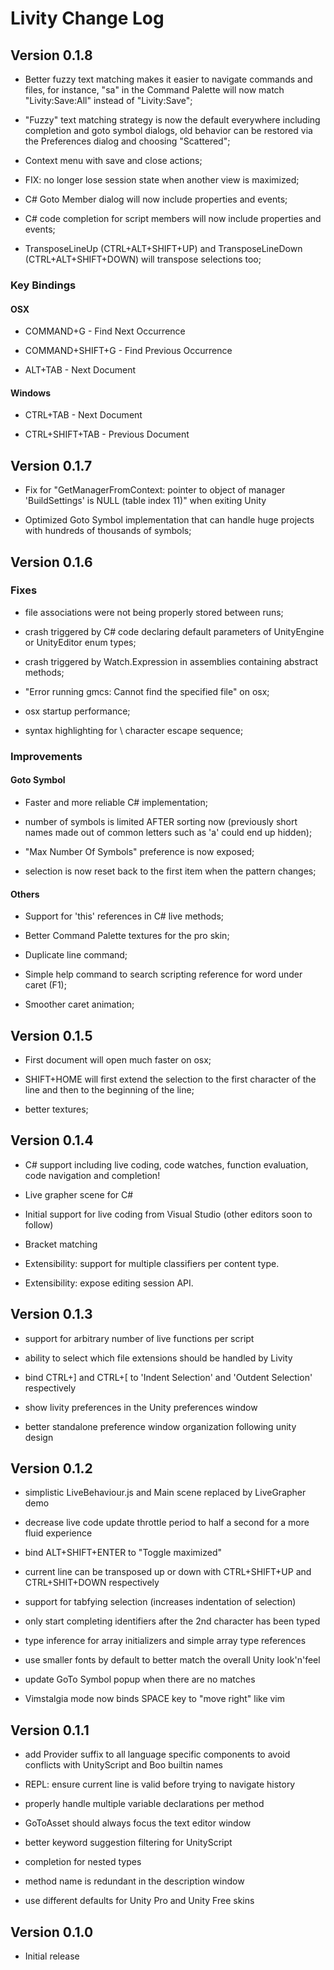 # Livity Change Log

## Version 0.1.8

* Better fuzzy text matching makes it easier to navigate commands and files,
for instance, "sa" in the Command Palette will now match "Livity:Save:All" instead of "Livity:Save";

* "Fuzzy" text matching strategy is now the default everywhere including completion
and goto symbol dialogs, old behavior can be restored via the Preferences dialog and
choosing "Scattered";

* Context menu with save and close actions;

* FIX: no longer lose session state when another view is maximized;

* C# Goto Member dialog will now include properties and events;

* C# code completion for script members will now include properties and events;

* TransposeLineUp (CTRL+ALT+SHIFT+UP) and TransposeLineDown (CTRL+ALT+SHIFT+DOWN) will transpose selections too;

### Key Bindings

#### OSX

* COMMAND+G - Find Next Occurrence

* COMMAND+SHIFT+G - Find Previous Occurrence

* ALT+TAB - Next Document

#### Windows

* CTRL+TAB - Next Document

* CTRL+SHIFT+TAB - Previous Document

## Version 0.1.7

* Fix for "GetManagerFromContext: pointer to object of manager
'BuildSettings' is NULL (table index 11)" when exiting Unity

* Optimized Goto Symbol implementation that can handle huge projects
with hundreds of thousands of symbols;

## Version 0.1.6

### Fixes

* file associations were not being properly stored between runs;

* crash triggered by C# code declaring default parameters of UnityEngine or UnityEditor enum types;

* crash triggered by Watch.Expression in assemblies containing abstract methods;

* "Error running gmcs: Cannot find the specified file" on osx;

* osx startup performance;

* syntax highlighting for \\ character escape sequence;

### Improvements

#### Goto Symbol

* Faster and more reliable C# implementation;

* number of symbols is limited AFTER sorting now (previously short names made out of common letters such as 'a' could end up hidden);

* "Max Number Of Symbols" preference is now exposed;

* selection is now reset back to the first item when the pattern changes;

#### Others

* Support for 'this' references in C# live methods;

* Better Command Palette textures for the pro skin;

* Duplicate line command;

* Simple help command to search scripting reference for word under caret (F1);

* Smoother caret animation;

## Version 0.1.5

* First document will open much faster on osx;

* SHIFT+HOME will first extend the selection to the first character of the line and then to the beginning of the line;

* better textures;

## Version 0.1.4

* C# support including live coding, code watches, function evaluation, code navigation and completion!

* Live grapher scene for C#

* Initial support for live coding from Visual Studio (other editors soon to follow)

* Bracket matching

* Extensibility: support for multiple classifiers per content type.

* Extensibility: expose editing session API.

## Version 0.1.3

* support for arbitrary number of live functions per script

* ability to select which file extensions should be handled by Livity

* bind CTRL+] and CTRL+[ to 'Indent Selection' and 'Outdent Selection' respectively

* show livity preferences in the Unity preferences window

* better standalone preference window organization following unity design

## Version 0.1.2

* simplistic LiveBehaviour.js and Main scene replaced by LiveGrapher demo

* decrease live code update throttle period to half a second for a more fluid experience

* bind ALT+SHIFT+ENTER to "Toggle maximized"

* current line can be transposed up or down with CTRL+SHIFT+UP and CTRL+SHIT+DOWN respectively

* support for tabfying selection (increases indentation of selection)

* only start completing identifiers after the 2nd character has been typed

* type inference for array initializers and simple array type references

* use smaller fonts by default to better match the overall Unity look'n'feel

* update GoTo Symbol popup when there are no matches

* Vimstalgia mode now binds SPACE key to "move right" like vim

## Version 0.1.1

* add Provider suffix to all language specific components to avoid conflicts with UnityScript and Boo builtin names

* REPL: ensure current line is valid before trying to navigate history

* properly handle multiple variable declarations per method

* GoToAsset should always focus the text editor window

* better keyword suggestion filtering for UnityScript

* completion for nested types

* method name is redundant in the description window

* use different defaults for Unity Pro and Unity Free skins

## Version 0.1.0

* Initial release

